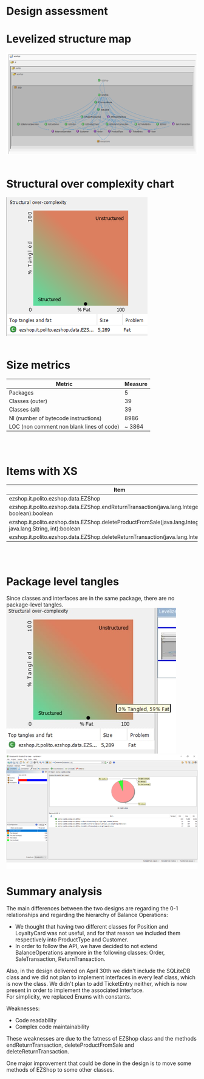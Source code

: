 # Design assessment

# Levelized structure map
![](Structure101_images/Dependency_Graph_LSM.png)
<br/><br/>

# Structural over complexity chart
![](Structure101_images/Structural_over_complexity_Chart.png)
<br/><br/>

# Size metrics
| Metric                                    | Measure     |
| ----------------------------------------- | ----------- |
| Packages                                  |    5        |
| Classes (outer)                           |    39       |
| Classes (all)                             |    39       |
| NI (number of bytecode instructions)      |    8986     |
| LOC (non comment non blank lines of code) |   ~ 3864    |
<br/><br/>

# Items with XS
| Item | Tangled | Fat  | Size | XS   |
| ---- | ------- | ---- | ---- | ---- |
|  ezshop.it.polito.ezshop.data.EZShop                                                                          |-|223|5289|2442|
|  ezshop.it.polito.ezshop.data.EZShop.endReturnTransaction(java.lang.Integer, boolean):boolean                 |-|21 |304 |86  |
|  ezshop.it.polito.ezshop.data.EZShop.deleteProductFromSale(java.lang.Integer, java.lang.String, int):boolean  |-|18 |307 |51  |
|  ezshop.it.polito.ezshop.data.EZShop.deleteReturnTransaction(java.lang.Integer):boolean                       |-|17 |229 |26  |
<br/><br/>

# Package level tangles
Since classes and interfaces are in the same package, there are no package-level tangles.<br/>
![](Structure101_images/Structural_over_complexity_Chart_ZeroTangle.png)
![](Structure101_images/XS_Sources_PieChart.png)

# Summary analysis
The main differences between the two designs are regarding the 0-1 relationships and regarding the hierarchy of Balance Operations:
- We thought that having two different classes for Position and LoyaltyCard was not useful, and for that reason we included them respectively 
    into ProductType and Customer.
- In order to follow the API, we have decided to not extend BalanceOperations anymore in the following classes: Order, 
    SaleTransaction, ReturnTransaction.

Also, in the design delivered on April 30th we didn't include the SQLiteDB class and we did not plan to implement interfaces 
in every leaf class, which is now the class. We didn't plan to add TicketEntry neither, which is now present in order to implement the associated interface.<br/>
For simplicity, we replaced Enums with constants.

Weaknesses:
* Code readability
* Complex code maintainability

These weaknesses are due to the fatness of EZShop class and the methods endReturnTransaction, deleteProductFromSale and deleteReturnTransaction.<br/>

One major improvement that could be done in the design is to move some methods of EZShop to some other classes.

